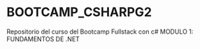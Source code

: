 # BOOTCAMP_CSHARPG2
Repositorio del curso del Bootcamp Fullstack con c#
MODULO 1: FUNDAMENTOS DE .NET
